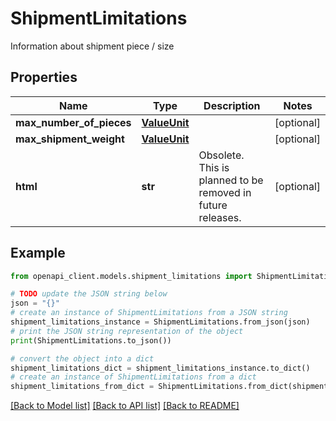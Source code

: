 # ShipmentLimitations

Information about shipment piece / size

## Properties

Name | Type | Description | Notes
------------ | ------------- | ------------- | -------------
**max_number_of_pieces** | [**ValueUnit**](ValueUnit.md) |  | [optional] 
**max_shipment_weight** | [**ValueUnit**](ValueUnit.md) |  | [optional] 
**html** | **str** | Obsolete. This is planned to be removed in future releases. | [optional] 

## Example

```python
from openapi_client.models.shipment_limitations import ShipmentLimitations

# TODO update the JSON string below
json = "{}"
# create an instance of ShipmentLimitations from a JSON string
shipment_limitations_instance = ShipmentLimitations.from_json(json)
# print the JSON string representation of the object
print(ShipmentLimitations.to_json())

# convert the object into a dict
shipment_limitations_dict = shipment_limitations_instance.to_dict()
# create an instance of ShipmentLimitations from a dict
shipment_limitations_from_dict = ShipmentLimitations.from_dict(shipment_limitations_dict)
```
[[Back to Model list]](../README.md#documentation-for-models) [[Back to API list]](../README.md#documentation-for-api-endpoints) [[Back to README]](../README.md)


